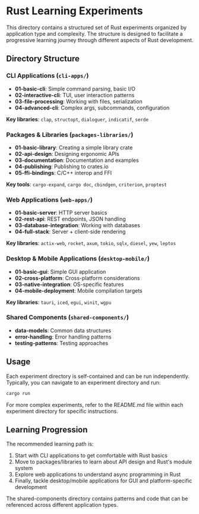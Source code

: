 # Rust Learning Experiments

This directory contains a structured set of Rust experiments organized by application type and complexity. The structure is designed to facilitate a progressive learning journey through different aspects of Rust development.

## Directory Structure

### CLI Applications (`cli-apps/`)
- **01-basic-cli**: Simple command parsing, basic I/O
- **02-interactive-cli**: TUI, user interaction patterns
- **03-file-processing**: Working with files, serialization
- **04-advanced-cli**: Complex args, subcommands, configuration

**Key libraries**: `clap`, `structopt`, `dialoguer`, `indicatif`, `serde`

### Packages & Libraries (`packages-libraries/`)
- **01-basic-library**: Creating a simple library crate
- **02-api-design**: Designing ergonomic APIs
- **03-documentation**: Documentation and examples
- **04-publishing**: Publishing to crates.io
- **05-ffi-bindings**: C/C++ interop and FFI

**Key tools**: `cargo-expand`, `cargo doc`, `cbindgen`, `criterion`, `proptest`

### Web Applications (`web-apps/`)
- **01-basic-server**: HTTP server basics
- **02-rest-api**: REST endpoints, JSON handling
- **03-database-integration**: Working with databases
- **04-full-stack**: Server + client-side rendering

**Key libraries**: `actix-web`, `rocket`, `axum`, `tokio`, `sqlx`, `diesel`, `yew`, `leptos`

### Desktop & Mobile Applications (`desktop-mobile/`)
- **01-basic-gui**: Simple GUI application
- **02-cross-platform**: Cross-platform considerations
- **03-native-integration**: OS-specific features
- **04-mobile-deployment**: Mobile compilation targets

**Key libraries**: `tauri`, `iced`, `egui`, `winit`, `wgpu`

### Shared Components (`shared-components/`)
- **data-models**: Common data structures
- **error-handling**: Error handling patterns
- **testing-patterns**: Testing approaches

## Usage

Each experiment directory is self-contained and can be run independently. Typically, you can navigate to an experiment directory and run:

```bash
cargo run
```

For more complex experiments, refer to the README.md file within each experiment directory for specific instructions.

## Learning Progression

The recommended learning path is:

1. Start with CLI applications to get comfortable with Rust basics
2. Move to packages/libraries to learn about API design and Rust's module system
3. Explore web applications to understand async programming in Rust
4. Finally, tackle desktop/mobile applications for GUI and platform-specific development

The shared-components directory contains patterns and code that can be referenced across different application types.
